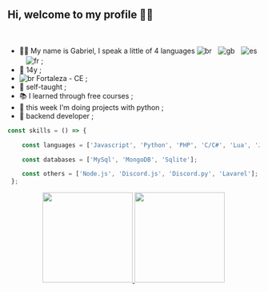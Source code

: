 ## Hi, welcome to my profile 👋🏼</h2>
  <br>
  
  - 👦🏻 My name is Gabriel, I speak a little of 4 languages  ![br](https://user-images.githubusercontent.com/73851736/157129661-1a16046a-cbd1-4ef3-ba5b-162b8e39576e.png)ㅤ![gb](https://user-images.githubusercontent.com/73851736/157130757-be576333-5eab-4482-9717-6f7a4e802c7a.png)ㅤ![es](https://user-images.githubusercontent.com/73851736/157130782-6dd2d35a-6d97-4373-ad80-83abd8d0149a.png)ㅤ![fr](https://user-images.githubusercontent.com/73851736/157132792-c133858f-fb51-4980-99b2-e9b1c7d25748.png)  ;
  - 💫 14y ;
  - ![br](https://user-images.githubusercontent.com/73851736/157129661-1a16046a-cbd1-4ef3-ba5b-162b8e39576e.png)  Fortaleza - CE ;
  - 🎯 self-taught ;
  - 📚 I learned through free courses ;
  - 🎲 this week I'm doing projects with python ;
  - 🥀 backend developer ;
  
  
```javascript
const skills = () => {

    const languages = ['Javascript', 'Python', 'PHP', 'C/C#', 'Lua', 'Java', 'Flutter'];

    const databases = ['MySql', 'MongoDB', 'Sqlite'];

    const others = ['Node.js', 'Discord.js', 'Discord.py', 'Lavarel'];  
 };
```

<div align="center">
  <a href="https://github.com/secyz">
  <img height="180em" src="https://github-readme-stats.vercel.app/api?username=secyz&show_icons=true&theme=dracula&include_all_commits=true&count_private=true"/>
  <img height="180em" src="https://github-readme-stats.vercel.app/api/top-langs/?username=secyz&layout=compact&langs_count=7&theme=dracula"/>
</div>

